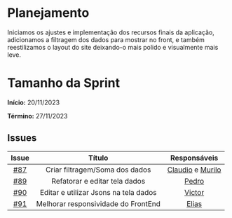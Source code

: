 # Planejamento

Iniciamos os ajustes e implementação dos recursos finais da aplicação, adicionamos a filtragem dos dados para mostrar no front, e também reestilizamos o layout do site deixando-o mais polido e visualmente mais leve.

# Tamanho da Sprint

**Início:**  20/11/2023

**Término:** 27/11/2023


## Issues

|                          Issue                           |              Título               |                    Responsáveis                     |
| :------------------------------------------------------: | :-------------------------------: | :-------------------------------------------------: |
| [#87](https://github.com/unb-mds/2023-2-Squad05-TesouroMineiro/issues/87) |Criar filtragem/Soma dos dados|[Claudio](https://github.com/claudiohsc) e [Murilo](https://github.com/MuriloBDSR)|
| [#89](https://github.com/unb-mds/2023-2-Squad05-TesouroMineiro/issues/87) | Refatorar e editar tela dados | [Pedro](https://github.com/Pedrin0030) |
| [#90](https://github.com/unb-mds/2023-2-Squad05-TesouroMineiro/issues/90) | Editar e utilizar Jsons na tela dados | [Victor](https://github.com/VictorGCOSTA) |
| [#91](https://github.com/unb-mds/2023-2-Squad05-TesouroMineiro/issues/91) |Melhorar responsividade do FrontEnd  |  [Elias](https://github.com/EliasOliver21)  |